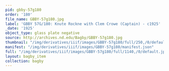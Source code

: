 ```yaml
---
pid: gbby-57g180
order: '180'
file_name: GBBY-57g180.jpg
label: 'GBBY 57G/180: Knute Rockne with Clem Crowe (Captain) - c1925'
_date: '1925'
object_type: glass plate negative
source: http://archives.nd.edu/Bagby/GBBY-57g180.jpg
thumbnail: "/img/derivatives/iiif/images/GBBY-57g180/full/250,/0/default.jpg"
manifest: "/img/derivatives/iiif/images/GBBY-57g180/manifest.json"
full: "/img/derivatives/iiif/images/GBBY-57g180/full/1140,/0/default.jpg"
layout: bagby_item
collection: bagby
---
```

